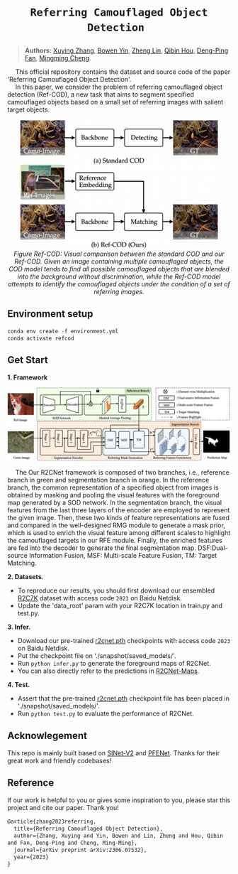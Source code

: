 # <p align=center>`Referring Camouflaged Object Detection `</p>
> **Authors:**
> [Xuying Zhang](https://zhangxuying1004.github.io/),
> [Bowen Yin](http://yinbowen-chn.github.io/),
> [Zheng Lin](),
> [Qibin Hou](),
> [Deng-Ping Fan](), 
> [Mingming Cheng]().

&emsp; This official repository contains the dataset and source code of the paper 'Referring Camouflaged Object Detection'.   
&emsp; In this paper, we consider the problem of referring camouflaged object detection (Ref-COD), a new task that aims to segment specified
camouflaged objects based on a small set of referring images with salient target objects. 
  
<p align="center">
    <img src="figs/refcod.png" width="450"/> <br />
    <em> 
    Figure Ref-COD: Visual comparison between the standard COD and our Ref-COD.
    Given an image containing multiple camouflaged objects, the COD
    model tends to find all possible camouflaged objects that are blended
    into the background without discrimination, while the Ref-COD model
    attempts to identify the camouflaged objects under the condition of a set
    of referring images.
    </em>
</p>

## Environment setup
```
conda env create -f environment.yml
conda activate refcod
```

## Get Start
**1. Framework**
<p align="center">
    <img src="figs/r2cnet.png" width="950"/> <br />
</p>

&emsp; The Our R2CNet framework is composed of two branches, i.e., reference branch in green and segmentation branch
in orange. In the reference branch, the common representation of a specified object from images is obtained by masking and pooling the visual
features with the foreground map generated by a SOD network. In the segmentation branch, the visual features from the last three layers of the
encoder are employed to represent the given image. Then, these two kinds of feature representations are fused and compared in the well-designed
RMG module to generate a mask prior, which is used to enrich the visual feature among different scales to highlight the camouflaged targets in our
RFE module. Finally, the enriched features are fed into the decoder to generate the final segmentation map. DSF:Dual-source Information Fusion, MSF: Multi-scale Feature Fusion, TM: Target Matching.

**2. Datasets.**
- To reproduce our results, you should first download our ensembled [R2C7K](https://pan.baidu.com/s/1nAKETFmDiSm7dDLxlgH9tw) dataset with access code ```2023``` on Baidu Netdisk.
- Update the 'data_root' param with your R2C7K location in train.py and test.py.

**3. Infer.**
- Download our pre-trained [r2cnet.pth](https://pan.baidu.com/s/1VPr1YbuZthUWMRmcKxVhvA) checkpoints with access code ```2023``` on Baidu Netdisk.
- Put the checkpoint file on './snapshot/saved_models/'.
- Run ```python infer.py``` to generate the foreground maps of R2CNet.
- You can also directly refer to the predictions in [R2CNet-Maps]().

**4. Test.**
- Assert that the pre-trained [r2cnet.pth](https://pan.baidu.com/s/1VPr1YbuZthUWMRmcKxVhvA) checkpoint file has been placed in './snapshot/saved_models/'.
- Run ```python test.py``` to evaluate the performance of R2CNet.

## Acknowlegement
This repo is mainly built based on [SINet-V2](https://github.com/GewelsJI/SINet-V2) and [PFENet](https://github.com/dvlab-research/PFENet). Thanks for their great work and friendly codebases!

## Reference
If our work is helpful to you or gives some inspiration to you, please star this project and cite our paper. Thank you!  
```
@article{zhang2023referring,
  title={Referring Camouflaged Object Detection},
  author={Zhang, Xuying and Yin, Bowen and Lin, Zheng and Hou, Qibin and Fan, Deng-Ping and Cheng, Ming-Ming},
  journal={arXiv preprint arXiv:2306.07532},
  year={2023}
}
